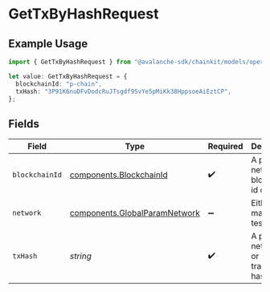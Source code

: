 # GetTxByHashRequest

## Example Usage

```typescript
import { GetTxByHashRequest } from "@avalanche-sdk/chainkit/models/operations";

let value: GetTxByHashRequest = {
  blockchainId: "p-chain",
  txHash: "3P91K6nuDFvDodcRuJTsgdf9SvYe5pMiKk38HppsoeAiEztCP",
};
```

## Fields

| Field                                                                          | Type                                                                           | Required                                                                       | Description                                                                    | Example                                                                        |
| ------------------------------------------------------------------------------ | ------------------------------------------------------------------------------ | ------------------------------------------------------------------------------ | ------------------------------------------------------------------------------ | ------------------------------------------------------------------------------ |
| `blockchainId`                                                                 | [components.BlockchainId](../../models/components/blockchainid.md)             | :heavy_check_mark:                                                             | A primary network blockchain id or alias.                                      | p-chain                                                                        |
| `network`                                                                      | [components.GlobalParamNetwork](../../models/components/globalparamnetwork.md) | :heavy_minus_sign:                                                             | Either mainnet or testnet/fuji.                                                | mainnet                                                                        |
| `txHash`                                                                       | *string*                                                                       | :heavy_check_mark:                                                             | A primary network (P or X chain) transaction hash.                             | 3P91K6nuDFvDodcRuJTsgdf9SvYe5pMiKk38HppsoeAiEztCP                              |
